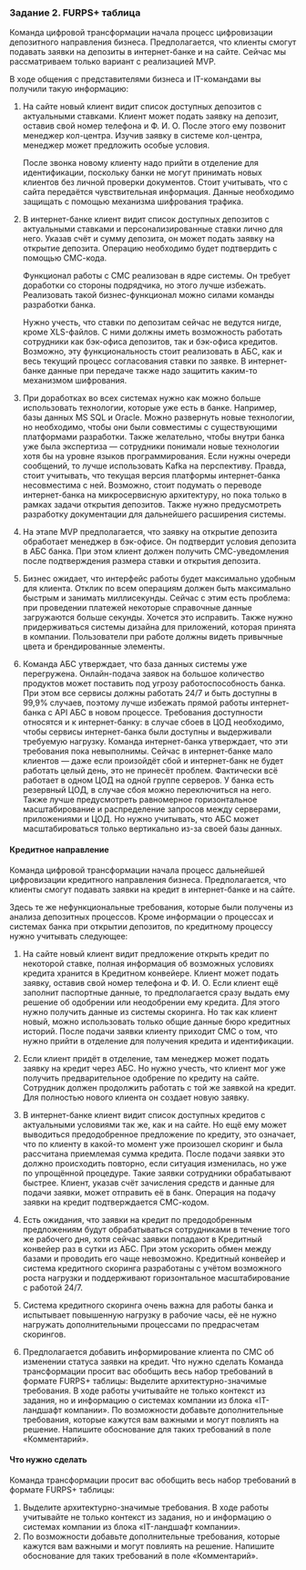 ### Задание 2. FURPS+ таблица

Команда цифровой трансформации начала процесс цифровизации депозитного направления бизнеса. Предполагается, что клиенты
смогут подавать заявки на депозиты в интернет-банке и на сайте. Сейчас мы рассматриваем только вариант с реализацией
MVP.

В ходе общения с представителями бизнеса и IT-командами вы получили такую информацию:

1. На сайте новый клиент видит список доступных депозитов с актуальными ставками. Клиент может подать заявку
   на депозит, оставив свой номер телефона и Ф. И. О. После этого ему позвонит менеджер кол-центра. Изучив заявку в
   системе кол-центра, менеджер может предложить особые условия.

   После звонка новому клиенту надо прийти в отделение для идентификации, поскольку банки не могут принимать новых
   клиентов без личной проверки документов. Стоит учитывать, что с сайта передаётся чувствительная информация.
   Данные необходимо защищать с помощью механизма шифрования трафика.

2. В интернет-банке клиент видит список доступных депозитов с актуальными ставками и персонализированные ставки лично
   для него. Указав счёт и сумму депозита, он может подать заявку на открытие депозита. Операцию необходимо будет
   подтвердить с помощью СМС-кода.

   Функционал работы с СМС реализован в ядре системы. Он требует доработки со стороны подрядчика, но этого лучше
   избежать. Реализовать такой бизнес-функционал можно силами команды разработки банка.

   Нужно учесть, что ставки по депозитам сейчас не ведутся нигде, кроме XLS-файлов. С ними должны иметь возможность
   работать сотрудники как бэк-офиса депозитов, так и бэк-офиса кредитов. Возможно, эту функциональность стоит
   реализовать в АБС, как и весь текущий процесс согласования ставки по заявке. В интернет-банке данные при передаче
   также надо защитить каким-то механизмом шифрования.

3. При доработках во всех системах нужно как можно больше использовать технологии, которые уже есть в банке. Например,
   базы данных MS SQL и Oracle. Можно развернуть новые технологии, но необходимо, чтобы они были совместимы с
   существующими
   платформами разработки. Также желательно, чтобы внутри банка уже была экспертиза — сотрудники понимали новые
   технологии хотя бы на уровне языков программирования. Если нужны очереди сообщений, то лучше использовать Kafka на
   перспективу.
   Правда, стоит учитывать, что текущая версия платформы интернет-банка несовместима с ней. Возможно, стоит подумать о
   переводе интернет-банка на микросервисную архитектуру, но пока только в рамках задачи открытия депозитов. Также нужно
   предусмотреть разработку документации для дальнейшего расширения системы.

4. На этапе MVP предполагается, что заявку на открытие депозита обработает менеджер в бэк-офисе. Он подтвердит
   условия депозита в АБС банка. При этом клиент должен получить СМС-уведомления после подтверждения размера ставки и
   открытия депозита.

5. Бизнес ожидает, что интерфейс работы будет максимально удобным для клиента. Отклик по всем операциям должен быть
   максимально быстрым и занимать миллисекунды. Сейчас с этим есть проблема: при проведении платежей некоторые
   справочные данные загружаются больше секунды. Хочется это исправить. Также нужно придерживаться системы дизайна для
   приложений, которая принята в компании. Пользователи при работе должны видеть привычные цвета и брендированные
   элементы.

6. Команда АБС утверждает, что база данных системы уже перегружена. Онлайн-подача заявок на большое количество
   продуктов может поставить под угрозу работоспособность банка. При этом все сервисы должны работать 24/7 и быть
   доступны в
   99,9% случаев, поэтому лучше избежать прямой работы интернет-банка с API АБС в новом процессе. Требования доступности
   относятся и к интернет-банку: в случае сбоев в ЦОД необходимо, чтобы сервисы интернет-банка были доступны и
   выдерживали требуемую нагрузку. Команда интернет-банка утверждает, что эти требования пока невыполнимы. Сейчас в
   интернет-банке мало клиентов — даже если произойдёт сбой и интернет-банк не будет работать целый день, это не
   принесёт проблем.
   Фактически всё работает в одном ЦОД на одной группе серверов. У банка есть резервный ЦОД, в случае сбоя можно
   переключиться
   на него. Также лучше предусмотреть равномерное горизонтальное масштабирование и распределение запросов между
   серверами, приложениями и ЦОД. Но нужно учитывать, что АБС может масштабироваться только вертикально из-за своей базы
   данных.

#### Кредитное направление

Команда цифровой трансформации начала процесс дальнейшей цифровизации кредитного направления бизнеса. Предполагается,
что клиенты смогут подавать заявки на кредит в интернет-банке и на сайте.

Здесь те же нефункциональные требования, которые были получены из анализа депозитных процессов. Кроме информации о
процессах и системах банка при открытии депозитов, по кредитному процессу нужно учитывать следующее:

1. На сайте новый клиент видит предложение открыть кредит по некоторой ставке, полная информация об возможных условиях
   кредита хранится в Кредитном конвейере. Клиент может подать заявку, оставив свой номер телефона и Ф. И. О. Если
   клиент ещё заполнит паспортные данные, то предполагается сразу выдать ему решение об одобрении или неодобрении ему
   кредита.
   Для этого нужно получить данные из системы скоринга. Но так как клиент новый, можно использовать только общие данные
   бюро
   кредитных историй. После подачи заявки клиенту приходит СМС о том, что нужно прийти в отделение для получения кредита
   и идентификации.

2. Если клиент придёт в отделение, там менеджер может подать заявку на кредит через АБС. Но нужно учесть, что клиент мог
   уже получить предварительное одобрение по кредиту на сайте. Сотрудник должен продолжить работать с той же заявкой на
   кредит. Для полностью нового клиента он создает новую заявку.

3. В интернет-банке клиент видит список доступных кредитов с актуальными условиями так же, как и на сайте. Но ещё ему
   может выводиться предодобренное предложение по кредиту, это означает, что по клиенту в какой-то момент уже произошел
   скоринг и была рассчитана приемлемая сумма кредита. После подачи заявки это должно происходить повторно, если
   ситуация
   изменилась, но уже по упрощённой процедуре. Такие заявки сотрудники обрабатывают быстрее. Клиент, указав счёт
   зачисления средств и данные для подачи заявки, может отправить её в банк. Операция на подачу заявки на кредит
   подтверждается СМС-кодом.

4. Есть ожидания, что заявки на кредит по предодобренным предложениям будут обрабатываться сотрудниками в течение того
   же рабочего дня, хотя сейчас заявки попадают в Кредитный конвейер раз в сутки из АБС. При этом ускорить обмен между
   базами и проводить его чаще невозможно. Кредитный конвейер и система кредитного скоринга разработаны с учётом
   возможного роста нагрузки и поддерживают горизонтальное масштабирование с работой 24/7.

5. Система кредитного скоринга очень важна для работы банка и испытывает повышенную нагрузку в рабочие часы, её не нужно
   нагружать дополнительными процессами по предрасчетам скорингов.

6. Предполагается добавить информирование клиента по СМС об изменении статуса заявки на кредит.
   Что нужно сделать Команда трансформации просит вас обобщить весь набор требований в формате FURPS+ таблицы:
   Выделите архитектурно-значимые требования. В ходе работы учитывайте не только контекст из задания, но и информацию о
   системах компании из блока «IT-ландшафт компании».
   По возможности добавьте дополнительные требования, которые кажутся вам важными и могут повлиять на решение. Напишите
   обоснование для таких требований в поле «Комментарий».

#### Что нужно сделать

Команда трансформации просит вас обобщить весь набор требований в формате FURPS+ таблицы:

1. Выделите архитектурно-значимые требования. В ходе работы учитывайте не только контекст из задания, но и
   информацию о системах компании из блока «IT-ландшафт компании».
2. По возможности добавьте дополнительные требования, которые кажутся вам важными и могут повлиять на решение.
   Напишите обоснование для таких требований в поле «Комментарий».
